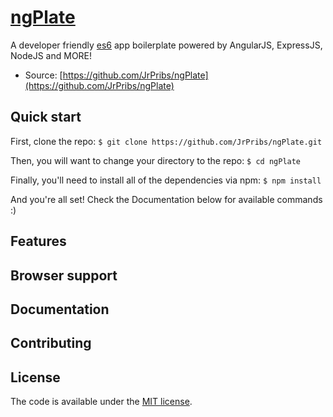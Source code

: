 # [ngPlate](https://github.com/JrPribs/ngPlate)
A developer friendly [es6](http://es6-features.org/#Constants) app boilerplate powered by AngularJS, ExpressJS, NodeJS and MORE!

* Source: [https://github.com/JrPribs/ngPlate](https://github.com/JrPribs/ngPlate)

## Quick start

First, clone the repo:
```$ git clone https://github.com/JrPribs/ngPlate.git```

Then, you will want to change your directory to the repo:
```$ cd ngPlate```

Finally, you'll need to install all of the dependencies via npm:
```$ npm install```

And you're all set!
Check the Documentation below for available commands :)


## Features

## Browser support

## Documentation

## Contributing

## License

The code is available under the [MIT license](LICENSE.txt).
